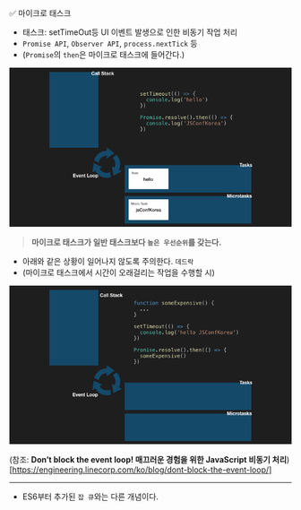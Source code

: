 ✅ 마이크로 태스크
* 태스크: setTimeOut등 UI 이벤트 발생으로 인한 비동기 작업 처리
* `Promise API`, `Observer API`, `process.nextTick` 등
* (`Promise`의 `then`은 마이크로 태스크에 들어간다.)

![microtask](/resources/microtask.gif)
> <b>마이크로 태스크가 일반 태스크보다 `높은 우선순위`를 갖는다.</b>

* 아래와 같은 상황이 일어나지 않도록 주의한다. `데드락`
* (마이크로 태스크에서 시간이 오래걸리는 작업을 수행할 시)

![task-blocking](/resources/task-blocking.gif)

(참조: <b>Don’t block the event loop! 매끄러운 경험을 위한 JavaScript 비동기 처리</b>) [https://engineering.linecorp.com/ko/blog/dont-block-the-event-loop/]

<hr />

* ES6부터 추가된 `잡 큐`와는 다른 개념이다.